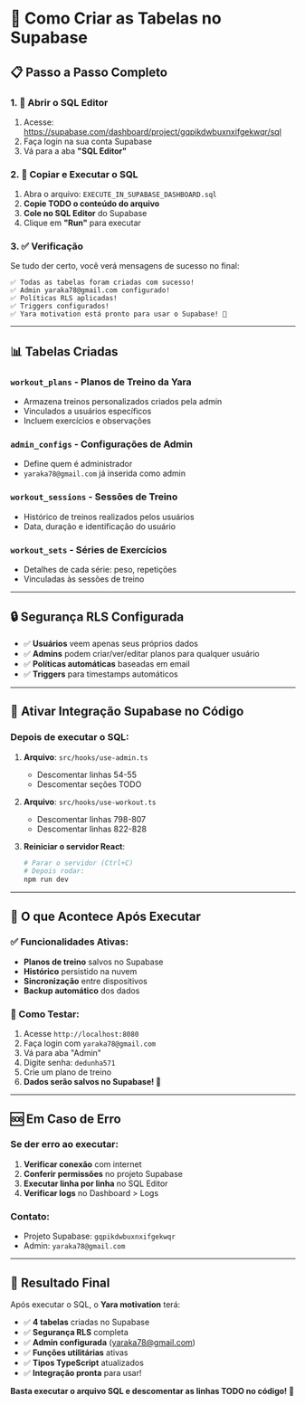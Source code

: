 # 🚀 Como Criar as Tabelas no Supabase

## 📋 **Passo a Passo Completo**

### **1. 📂 Abrir o SQL Editor**
1. Acesse: https://supabase.com/dashboard/project/gqpikdwbuxnxifgekwqr/sql
2. Faça login na sua conta Supabase
3. Vá para a aba **"SQL Editor"**

### **2. 📄 Copiar e Executar o SQL**
1. Abra o arquivo: `EXECUTE_IN_SUPABASE_DASHBOARD.sql`
2. **Copie TODO o conteúdo do arquivo**
3. **Cole no SQL Editor** do Supabase
4. Clique em **"Run"** para executar

### **3. ✅ Verificação**
Se tudo der certo, você verá mensagens de sucesso no final:
```
✅ Todas as tabelas foram criadas com sucesso!
✅ Admin yaraka78@gmail.com configurado!
✅ Políticas RLS aplicadas!
✅ Triggers configurados!
✅ Yara motivation está pronto para usar o Supabase! 🚀
```

---

## 📊 **Tabelas Criadas**

### **`workout_plans`** - Planos de Treino da Yara
- Armazena treinos personalizados criados pela admin
- Vinculados a usuários específicos
- Incluem exercícios e observações

### **`admin_configs`** - Configurações de Admin
- Define quem é administrador
- `yaraka78@gmail.com` já inserida como admin

### **`workout_sessions`** - Sessões de Treino
- Histórico de treinos realizados pelos usuários
- Data, duração e identificação do usuário

### **`workout_sets`** - Séries de Exercícios
- Detalhes de cada série: peso, repetições
- Vinculadas às sessões de treino

---

## 🔒 **Segurança RLS Configurada**

- ✅ **Usuários** veem apenas seus próprios dados
- ✅ **Admins** podem criar/ver/editar planos para qualquer usuário
- ✅ **Políticas automáticas** baseadas em email
- ✅ **Triggers** para timestamps automáticos

---

## 🔧 **Ativar Integração Supabase no Código**

### **Depois de executar o SQL:**

1. **Arquivo**: `src/hooks/use-admin.ts`
   - Descomentar linhas 54-55
   - Descomentar seções TODO

2. **Arquivo**: `src/hooks/use-workout.ts`
   - Descomentar linhas 798-807
   - Descomentar linhas 822-828

3. **Reiniciar o servidor React**:
   ```bash
   # Parar o servidor (Ctrl+C)
   # Depois rodar:
   npm run dev
   ```

---

## 🎯 **O que Acontece Após Executar**

### **✅ Funcionalidades Ativas:**
- **Planos de treino** salvos no Supabase
- **Histórico** persistido na nuvem
- **Sincronização** entre dispositivos
- **Backup automático** dos dados

### **📱 Como Testar:**
1. Acesse `http://localhost:8080`
2. Faça login com `yaraka78@gmail.com`
3. Vá para aba "Admin"
4. Digite senha: `dedunha571`
5. Crie um plano de treino
6. **Dados serão salvos no Supabase! 🎉**

---

## 🆘 **Em Caso de Erro**

### **Se der erro ao executar:**
1. **Verificar conexão** com internet
2. **Conferir permissões** no projeto Supabase
3. **Executar linha por linha** no SQL Editor
4. **Verificar logs** no Dashboard > Logs

### **Contato:**
- Projeto Supabase: `gqpikdwbuxnxifgekwqr`
- Admin: `yaraka78@gmail.com`

---

## 🎉 **Resultado Final**

Após executar o SQL, o **Yara motivation** terá:
- ✅ **4 tabelas** criadas no Supabase
- ✅ **Segurança RLS** completa
- ✅ **Admin configurada** (yaraka78@gmail.com)
- ✅ **Funções utilitárias** ativas
- ✅ **Tipos TypeScript** atualizados
- ✅ **Integração pronta** para usar!

**Basta executar o arquivo SQL e descomentar as linhas TODO no código! 🚀**

